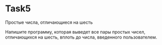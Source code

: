 # Task5
Простые числа, отличающиеся на шесть

Напишите программу, которая выведет все пары простых чисел, отличаю­щихся на шесть, вплоть до числа, введенного пользователем.


